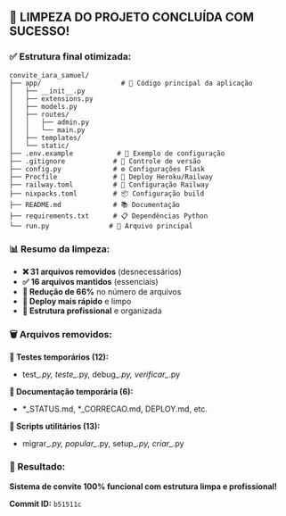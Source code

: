 ## 🧹 LIMPEZA DO PROJETO CONCLUÍDA COM SUCESSO!

### ✅ Estrutura final otimizada:

```
convite_iara_samuel/
├── app/                    # 📁 Código principal da aplicação
│   ├── __init__.py
│   ├── extensions.py
│   ├── models.py
│   ├── routes/
│   │   ├── admin.py
│   │   └── main.py
│   ├── templates/
│   └── static/
├── .env.example           # 🔧 Exemplo de configuração
├── .gitignore            # 📝 Controle de versão
├── config.py             # ⚙️ Configurações Flask
├── Procfile              # 🚀 Deploy Heroku/Railway
├── railway.toml          # 🚂 Configuração Railway
├── nixpacks.toml         # 📦 Configuração build
├── README.md             # 📚 Documentação
├── requirements.txt      # 📋 Dependências Python
└── run.py               # 🎯 Arquivo principal
```

### 📊 Resumo da limpeza:

- **❌ 31 arquivos removidos** (desnecessários)
- **✅ 16 arquivos mantidos** (essenciais)
- **🎯 Redução de 66%** no número de arquivos
- **🚀 Deploy mais rápido** e limpo
- **📁 Estrutura profissional** e organizada

### 🗑️ Arquivos removidos:

**🧪 Testes temporários (12):**
- test_*.py, teste_*.py, debug_*.py, verificar_*.py

**📝 Documentação temporária (6):**
- *_STATUS.md, *_CORRECAO.md, DEPLOY.md, etc.

**🔧 Scripts utilitários (13):**
- migrar_*.py, popular_*.py, setup_*.py, criar_*.py

### 🎉 Resultado:

**Sistema de convite 100% funcional com estrutura limpa e profissional!**

**Commit ID:** `b51511c`
